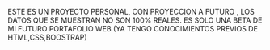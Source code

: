 ESTE ES UN PROYECTO PERSONAL, CON PROYECCION A FUTURO , LOS DATOS QUE SE MUESTRAN NO SON 100% REALES.
ES SOLO UNA BETA DE MI FUTURO PORTAFOLIO WEB (YA TENGO CONOCIMIENTOS PREVIOS DE HTML,CSS,BOOSTRAP)
